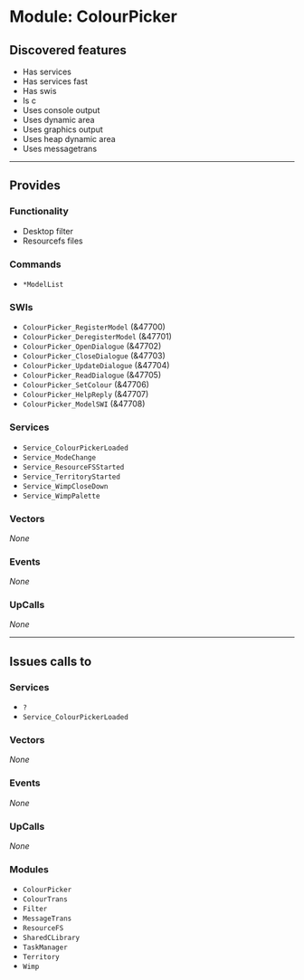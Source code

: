 # Module: ColourPicker

## Discovered features


* Has services
* Has services fast
* Has swis
* Is c
* Uses console output
* Uses dynamic area
* Uses graphics output
* Uses heap dynamic area
* Uses messagetrans

---

## Provides

### Functionality


* Desktop filter
* Resourcefs files

### Commands


* `*ModelList`


### SWIs


* `ColourPicker_RegisterModel` (&47700)
* `ColourPicker_DeregisterModel` (&47701)
* `ColourPicker_OpenDialogue` (&47702)
* `ColourPicker_CloseDialogue` (&47703)
* `ColourPicker_UpdateDialogue` (&47704)
* `ColourPicker_ReadDialogue` (&47705)
* `ColourPicker_SetColour` (&47706)
* `ColourPicker_HelpReply` (&47707)
* `ColourPicker_ModelSWI` (&47708)


### Services


* `Service_ColourPickerLoaded`
* `Service_ModeChange`
* `Service_ResourceFSStarted`
* `Service_TerritoryStarted`
* `Service_WimpCloseDown`
* `Service_WimpPalette`


### Vectors


*None*


### Events


*None*


### UpCalls


*None*


---

## Issues calls to

### Services


* `?`
* `Service_ColourPickerLoaded`


### Vectors


*None*


### Events


*None*


### UpCalls


*None*


### Modules


* `ColourPicker`
* `ColourTrans`
* `Filter`
* `MessageTrans`
* `ResourceFS`
* `SharedCLibrary`
* `TaskManager`
* `Territory`
* `Wimp`



